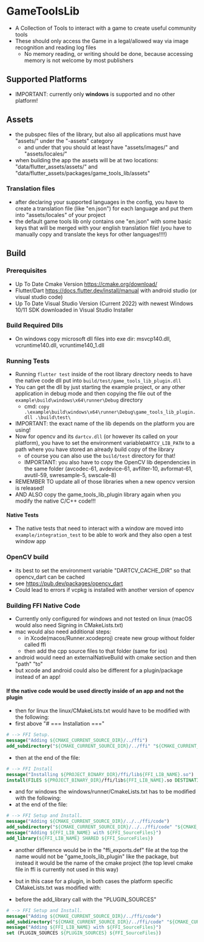 # GameToolsLib

- A Collection of Tools to interact with a game to create useful community tools 
- These should only access the Game in a legal/allowed way via image recognition and reading log files 
  - No memory reading, or writing should be done, because accessing memory is not welcome by most publishers  

## Supported Platforms

- IMPORTANT: currently only **windows** is supported and no other platform! 

## Assets

- the pubspec files of the library, but also all applications must have "assets/" under the "-assets" category
  - and under that you should at least have "assets/images/" and "assets/locales/" 
- when building the app the assets will be at two locations: "data/flutter_assets/assets/" and 
  "data/flutter_assets/packages/game_tools_lib/assets"

### Translation files 

- after declaring your supported languages in the config, you have to create a translation file (like "en.json") for 
  each language and put them into "assets/locales" of your project 
- the default game tools lib only contains one "en.json" with some basic keys that will be merged with your english 
  translation file! (you have to manually copy and translate the keys for other languages!!!!)

## Build

### Prerequisites 

- Up To Date Cmake Version https://cmake.org/download/ 
- Flutter/Dart https://docs.flutter.dev/install/manual with android studio (or visual studio code)
- Up To Date Visual Studio Version (Current 2022) with newest Windows 10/11 SDK downloaded in Visual Studio 
  Installer

### Build Required Dlls

- On windows copy microsoft dll files into exe dir: msvcp140.dll, vcruntime140.dll, vcruntime140_1.dll

### Running Tests

- Running `flutter test` inside of the root library directory needs to have the native code dll put into 
  `build/test/game_tools_lib_plugin.dll`
- You can get the dll by just starting the example project, or any other application in debug mode and then copying 
  the file out of the `example\build\windows\x64\runner\Debug` directory
  - cmd: `copy .\example\build\windows\x64\runner\Debug\game_tools_lib_plugin.dll .\build\test\`
- IMPORTANT: the exact name of the lib depends on the platform you are using! 
- Now for opencv and its `dartcv.dll` (or however its called on your platform), you have to set the environment 
  variable`DARTCV_LIB_PATH` to a path where you have stored an already build copy of the library 
  - of course you can also use the `build/test` directory for that! 
  - IMPORTANT: you also have to copy the OpenCV lib dependencies in the same folder (avcodec-61, avdevice-61, 
    avfilter-10, avformat-61, avutil-59, swresample-5, swscale-8)
- REMEMBER TO update all of those libraries when a new opencv version is released! 
- AND ALSO copy the game_tools_lib_plugin library again when you modify the native C/C++ code!!! 

#### Native Tests

- The native tests that need to interact with a window are moved into `example/integration_test` to be able to work 
  and they also open a test window app

### OpenCV build

- its best to set the environment variable "DARTCV_CACHE_DIR" so that opencv_dart can be cached
- see https://pub.dev/packages/opencv_dart
- Could lead to errors if vcpkg is installed with another version of opencv 

### Building FFI Native Code 

- Currently only configured for windows and not tested on linux (macOS would also need Signing in CMakeLists.txt)
- mac would also need additional steps: 
  - in Xcode(macos/Runner.xcodeproj) create new group without folder called ffi
  - then add the cpp source files to that folder (same for ios)
- android would need an externalNativeBuild  with cmake section and then "path" "to"
- but xcode and android could also be different for a plugin/package instead of an app! 

#### If the native code would be used directly inside of an app and not the plugin

- then for linux the linux/CMakeLists.txt would have to be modified with the following:
- first above "# === Installation ==="
```cmake
# --> FFI Setup.
message("Adding ${CMAKE_CURRENT_SOURCE_DIR}/../ffi")
add_subdirectory("${CMAKE_CURRENT_SOURCE_DIR}/../ffi" "${CMAKE_CURRENT_BINARY_DIR}/ffi")
```
- then at the end of the file: 
```cmake
# --> FFI Install
message("Installing ${PROJECT_BINARY_DIR}/ffi/lib${FFI_LIB_NAME}.so")
install(FILES ${PROJECT_BINARY_DIR}/ffi/lib${FFI_LIB_NAME}.so DESTINATION "${INSTALL_BUNDLE_LIB_DIR}" COMPONENT Runtime)
```

- and for windows the windows/runner/CmakeLists.txt has to be modified with the following:
- at the end of the file: 
```cmake
# --> FFI Setup and Install.
message("Adding ${CMAKE_CURRENT_SOURCE_DIR}/../../ffi/code")
add_subdirectory("${CMAKE_CURRENT_SOURCE_DIR}/../../ffi/code" "${CMAKE_CURRENT_BINARY_DIR}/ffi_code")
message("Adding ${FFI_LIB_NAME} with ${FFI_SourceFiles}")
add_library(${FFI_LIB_NAME} SHARED ${FFI_SourceFiles})
```

- another difference would be in the "ffi_exports.def" file at the top the name would not be "game_tools_lib_plugin" 
  like the package, but instead it would be the name of the cmake project (the top level cmake file in ffi is 
  currently not used in this way)

- but in this case for a plugin, in both cases the platform specific CMakeLists.txt was modified with: 
- before the add_library call with the "PLUGIN_SOURCES"
```cmake 
# --> FFI Setup and Install.
message("Adding ${CMAKE_CURRENT_SOURCE_DIR}/../ffi/code")
add_subdirectory("${CMAKE_CURRENT_SOURCE_DIR}/../ffi/code" "${CMAKE_CURRENT_BINARY_DIR}/ffi_code")
message("Adding ${FFI_LIB_NAME} with ${FFI_SourceFiles}")
set (PLUGIN_SOURCES ${PLUGIN_SOURCES} ${FFI_SourceFiles})
```
